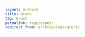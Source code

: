 ```yaml
---
layout: archive
title: Grunt
tag: Grunt
permalink: tags/grunt/
redirect_from: archive/tags/grunt/
---
```

